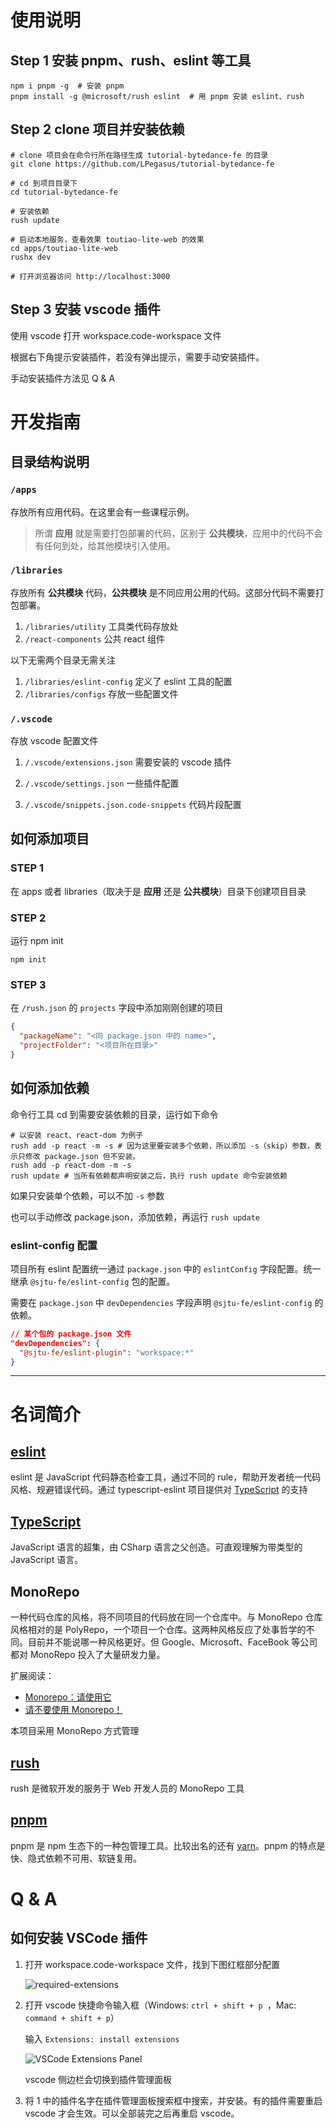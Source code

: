 # 使用说明

## Step 1 安装 pnpm、rush、eslint 等工具

```shell
npm i pnpm -g  # 安装 pnpm
pnpm install -g @microsoft/rush eslint  # 用 pnpm 安装 eslint、rush
```

## Step 2 clone 项目并安装依赖

```shell
# clone 项目会在命令行所在路径生成 tutorial-bytedance-fe 的目录
git clone https://github.com/LPegasus/tutorial-bytedance-fe

# cd 到项目目录下
cd tutorial-bytedance-fe

# 安装依赖
rush update

# 启动本地服务，查看效果 toutiao-lite-web 的效果
cd apps/toutiao-lite-web
rushx dev

# 打开浏览器访问 http://localhost:3000
```

## Step 3 安装 vscode 插件

使用 vscode 打开 workspace.code-workspace 文件

根据右下角提示安装插件，若没有弹出提示，需要手动安装插件。

手动安装插件方法见 Q & A

# 开发指南

## 目录结构说明

### `/apps`

存放所有应用代码。在这里会有一些课程示例。

> 所谓 **应用** 就是需要打包部署的代码，区别于 **公共模块**，应用中的代码不会有任何到处，给其他模块引入使用。

### `/libraries`

存放所有 **公共模块** 代码，**公共模块** 是不同应用公用的代码。这部分代码不需要打包部署。

1. `/libraries/utility` 工具类代码存放处
2. `/react-components` 公共 react 组件

以下无需两个目录无需关注

1. `/libraries/eslint-config` 定义了 eslint 工具的配置
2. `/libraries/configs` 存放一些配置文件

### `/.vscode`

存放 vscode 配置文件

1. `/.vscode/extensions.json`
   需要安装的 vscode 插件

2. `/.vscode/settings.json`
   一些插件配置
3. `/.vscode/snippets.json.code-snippets`
   代码片段配置

## 如何添加项目

### STEP 1

在 apps 或者 libraries（取决于是 **应用** 还是 **公共模块**）目录下创建项目目录

### STEP 2

运行 npm init

```shell
npm init
```

### STEP 3

在 `/rush.json` 的 `projects` 字段中添加刚刚创建的项目

```json
{
  "packageName": "<同 package.json 中的 name>",
  "projectFolder": "<项目所在目录>"
}
```

## 如何添加依赖

命令行工具 cd 到需要安装依赖的目录，运行如下命令

```shell
# 以安装 react、react-dom 为例子
rush add -p react -m -s # 因为这里要安装多个依赖，所以添加 -s（skip）参数，表示只修改 package.json 但不安装。
rush add -p react-dom -m -s
rush update # 当所有依赖都声明安装之后，执行 rush update 命令安装依赖
```

如果只安装单个依赖，可以不加 `-s` 参数

也可以手动修改 package.json，添加依赖，再运行 `rush update`

### eslint-config 配置

项目所有 eslint 配置统一通过 `package.json` 中的 `eslintConfig` 字段配置。统一继承 `@sjtu-fe/eslint-config` 包的配置。

需要在 `package.json` 中 `devDependencies` 字段声明 `@sjtu-fe/eslint-config` 的依赖。

```json
// 某个包的 package.json 文件
"devDependencies": {
  "@sjtu-fe/eslint-plugin": "workspace:*"
}
```

---

# 名词简介

## [eslint](https://eslint.org/)

eslint 是 JavaScript 代码静态检查工具，通过不同的 rule，帮助开发者统一代码风格、规避错误代码。通过 typescript-eslint 项目提供对 [TypeScript](https://www.typescriptlang.org/) 的支持

## [TypeScript](https://www.typescriptlang.org/)

JavaScript 语言的超集，由 CSharp 语言之父创造。可直观理解为带类型的 JavaScript 语言。

## MonoRepo

一种代码仓库的风格，将不同项目的代码放在同一个仓库中。与 MonoRepo 仓库风格相对的是 PolyRepo，一个项目一个仓库。这两种风格反应了处事哲学的不同。目前并不能说哪一种风格更好。但 Google、Microsoft、FaceBook 等公司都对 MonoRepo 投入了大量研发力量。

扩展阅读：

- [Monorepo：请使用它](https://medium.com/@adamhjk/monorepo-please-do-3657e08a4b70)
- [请不要使用 Monorepo！](https://medium.com/@mattklein123/monorepos-please-dont-e9a279be011b)

本项目采用 MonoRepo 方式管理

## [rush](https://rushjs.io/)

rush 是微软开发的服务于 Web 开发人员的 MonoRepo 工具

## [pnpm](https://pnpm.js.org/)

pnpm 是 npm 生态下的一种包管理工具。比较出名的还有 [yarn](https://yarnpkg.com/)。pnpm 的特点是快、隐式依赖不可用、软链复用。

# Q & A

## 如何安装 VSCode 插件

1. 打开 workspace.code-workspace 文件，找到下图红框部分配置

   ![required-extensions](./docs/required-extensions.png)

2. 打开 vscode 快捷命令输入框（Windows: `ctrl + shift + p `，Mac: `command + shift + p`）

   输入 `Extensions: install extensions`

   ![VSCode Extensions Panel](./docs/vscode-extensions-panel.png)
   
   vscode 侧边栏会切换到插件管理面板

3. 将 1 中的插件名字在插件管理面板搜索框中搜索，并安装。有的插件需要重启 vscode 才会生效。可以全部装完之后再重启 vscode。
